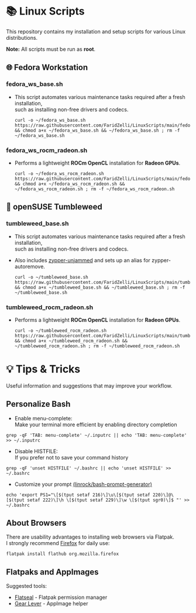 # 📚️ Linux Scripts
This repository contains my installation and setup scripts for various Linux distributions.
   
**Note:** All scripts must be run as **root**.
   
## 🌐 Fedora Workstation
   
### fedora_ws_base.sh
- This script automates various maintenance tasks required after a fresh installation,   
  such as installing non-free drivers and codecs.
   
  ```
  curl -o ~/fedora_ws_base.sh https://raw.githubusercontent.com/FaridZelli/LinuxScripts/main/fedora_ws_base.sh && chmod a+x ~/fedora_ws_base.sh && ~/fedora_ws_base.sh ; rm -f ~/fedora_ws_base.sh
  ```
   
### fedora_ws_rocm_radeon.sh
- Performs a lightweight **ROCm OpenCL** installation for **Radeon GPUs**.
   
  ```
  curl -o ~/fedora_ws_rocm_radeon.sh https://raw.githubusercontent.com/FaridZelli/LinuxScripts/main/fedora_ws_rocm_radeon.sh && chmod a+x ~/fedora_ws_rocm_radeon.sh && ~/fedora_ws_rocm_radeon.sh ; rm -f ~/fedora_ws_rocm_radeon.sh
  ```
   
## 🦎 openSUSE Tumbleweed
   
### tumbleweed_base.sh
- This script automates various maintenance tasks required after a fresh installation,   
  such as installing non-free drivers and codecs.   
- Also includes [zypper-unjammed](https://github.com/makesourcenotcode/zypper-unjammed) and sets up an alias for zypper-autoremove.
   
  ```
  curl -o ~/tumbleweed_base.sh https://raw.githubusercontent.com/FaridZelli/LinuxScripts/main/tumbleweed_base.sh && chmod a+x ~/tumbleweed_base.sh && ~/tumbleweed_base.sh ; rm -f ~/tumbleweed_base.sh
  ```
   
### tumbleweed_rocm_radeon.sh
- Performs a lightweight **ROCm OpenCL** installation for **Radeon GPUs**.
   
  ```
  curl -o ~/tumbleweed_rocm_radeon.sh https://raw.githubusercontent.com/FaridZelli/LinuxScripts/main/tumbleweed_rocm_radeon.sh && chmod a+x ~/tumbleweed_rocm_radeon.sh && ~/tumbleweed_rocm_radeon.sh ; rm -f ~/tumbleweed_rocm_radeon.sh
  ```
   
# 💡 Tips & Tricks
Useful information and suggestions that may improve your workflow.
   
## Personalize Bash
- Enable menu-complete:   
Make your terminal more efficient by enabling directory completion
```
grep -qF 'TAB: menu-complete' ~/.inputrc || echo 'TAB: menu-complete' >> ~/.inputrc
```
- Disable HISTFILE:   
If you prefer not to save your command history
```
grep -qF 'unset HISTFILE' ~/.bashrc || echo 'unset HISTFILE' >> ~/.bashrc
```
- Customize your prompt [(linrock/bash-prompt-generator)](https://github.com/linrock/bash-prompt-generator)
```
echo 'export PS1="\[$(tput setaf 216)\]\u\[$(tput setaf 220)\]@\[$(tput setaf 222)\]\h \[$(tput setaf 229)\]\w \[$(tput sgr0)\]$ "' >> ~/.bashrc
```
## About Browsers
There are usability advantages to installing web browsers via Flatpak.   
I strongly recommend [Firefox](https://flathub.org/apps/org.mozilla.firefox) for daily use:
```
flatpak install flathub org.mozilla.firefox
```
## Flatpaks and AppImages
Suggested tools:
- [Flatseal](https://flathub.org/apps/com.github.tchx84.Flatseal) - Flatpak permission manager
- [Gear Lever](https://flathub.org/apps/it.mijorus.gearlever) - AppImage helper
